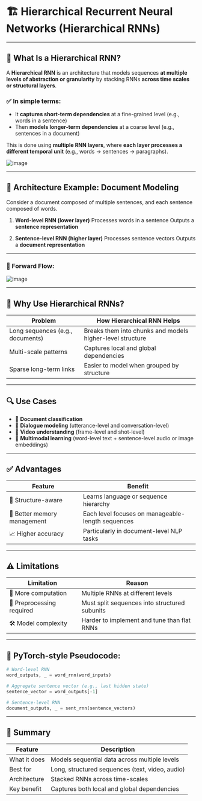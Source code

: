 # 🏗️ **Hierarchical Recurrent Neural Networks (Hierarchical RNNs)**

---

## 📘 **What Is a Hierarchical RNN?**

A **Hierarchical RNN** is an architecture that models sequences **at multiple levels of abstraction or granularity** by stacking RNNs **across time scales or structural layers**.

### ✅ In simple terms:

* It **captures short-term dependencies** at a fine-grained level (e.g., words in a sentence)
* Then **models longer-term dependencies** at a coarse level (e.g., sentences in a document)

This is done using **multiple RNN layers**, where **each layer processes a different temporal unit** (e.g., words → sentences → paragraphs).

![image](https://github.com/user-attachments/assets/b678eaef-3cb0-433a-b6e4-911048e31625)

---

## 🧱 **Architecture Example: Document Modeling**

Consider a document composed of multiple sentences, and each sentence composed of words.

1. **Word-level RNN (lower layer)**
   Processes words in a sentence
   Outputs a **sentence representation**

2. **Sentence-level RNN (higher layer)**
   Processes sentence vectors
   Outputs a **document representation**

---

### 🔄 Forward Flow:

![image](https://github.com/user-attachments/assets/a0398e97-8da5-4e06-92e5-87991b7bcecb)

---

## 🧠 **Why Use Hierarchical RNNs?**

| Problem                          | How Hierarchical RNN Helps                                |
| -------------------------------- | --------------------------------------------------------- |
| Long sequences (e.g., documents) | Breaks them into chunks and models higher-level structure |
| Multi-scale patterns             | Captures local and global dependencies                    |
| Sparse long-term links           | Easier to model when grouped by structure                 |

---

## 🔍 **Use Cases**

* 📝 **Document classification**
* 🤖 **Dialogue modeling** (utterance-level and conversation-level)
* 🎥 **Video understanding** (frame-level and shot-level)
* 🧠 **Multimodal learning** (word-level text + sentence-level audio or image embeddings)

---

## ✅ **Advantages**

| Feature                     | Benefit                                           |
| --------------------------- | ------------------------------------------------- |
| 🧱 Structure-aware          | Learns language or sequence hierarchy             |
| 🧠 Better memory management | Each level focuses on manageable-length sequences |
| 📈 Higher accuracy          | Particularly in document-level NLP tasks          |

---

## ⚠️ **Limitations**

| Limitation                | Reason                                        |
| ------------------------- | --------------------------------------------- |
| 🧮 More computation       | Multiple RNNs at different levels             |
| 🧾 Preprocessing required | Must split sequences into structured subunits |
| 🛠️ Model complexity      | Harder to implement and tune than flat RNNs   |

---

## 🔧 PyTorch-style Pseudocode:

```python
# Word-level RNN
word_outputs, _ = word_rnn(word_inputs)

# Aggregate sentence vector (e.g., last hidden state)
sentence_vector = word_outputs[-1]

# Sentence-level RNN
document_outputs, _ = sent_rnn(sentence_vectors)
```

---

## 🧾 Summary

| Feature      | Description                                     |
| ------------ | ----------------------------------------------- |
| What it does | Models sequential data across multiple levels   |
| Best for     | Long, structured sequences (text, video, audio) |
| Architecture | Stacked RNNs across time-scales                 |
| Key benefit  | Captures both local and global dependencies     |
